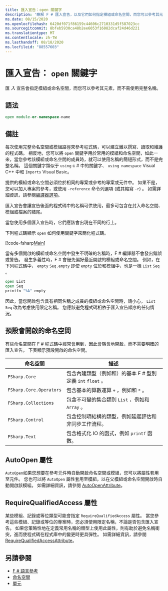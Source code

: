 ```yaml
---
title: 匯入宣告：open 關鍵字
description: '瞭解 F # 匯入宣告，以及它們如何指定模組或命名空間，而您可以參考其元素，而不需使用完整名稱。'
ms.date: 08/15/2020
ms.openlocfilehash: 6420df071f86159c44606c2710331d5f587023cc
ms.sourcegitcommit: 8bfeb5930ca48b2ee6053f16082dcaf24d46d221
ms.translationtype: MT
ms.contentlocale: zh-TW
ms.lasthandoff: 08/18/2020
ms.locfileid: "88557603"
---
```

# <a name="import-declarations-the-open-keyword"></a>匯入宣告： `open` 關鍵字

匯 *入* 宣告會指定模組或命名空間，而您可以參考其元素，而不需使用完整名稱。

## <a name="syntax"></a>語法

```fsharp
open module-or-namespace-name
```

## <a name="remarks"></a>備註

每次使用完整命名空間或模組路徑來參考程式碼，可以建立難以撰寫、讀取和維護的程式碼。 相反地，您可以將 `open` 關鍵字用於常用的模組和命名空間，如此一來，當您參考該模組或命名空間的成員時，就可以使用名稱的簡短形式，而不是完整名稱。 這個關鍵字類似于 `using` c # 中的關鍵字、 `using namespace` Visual C++ 中和 `Imports` Visual Basic。

提供的模組或命名空間必須位於相同的專案或參考的專案或元件中。 如果不是，您可以加入專案的參考，或使用 `-reference` 命令列選項 (或其縮寫 `-r`) 。 如需詳細資訊，請參閱[編譯器選項](compiler-options.md)。

匯入宣告會讓宣告後面的程式碼中的名稱可供使用，最多可包含在封入命名空間、模組或檔案的結尾。

當您使用多個匯入宣告時，它們應該會出現在不同的行上。

下列程式碼顯示 `open` 如何使用關鍵字來簡化程式碼。

[!code-fsharp[Main](~/samples/snippets/fsharp/lang-ref-2/snippet6801.fs)]

當有多個開啟的模組或命名空間中發生不明確的名稱時，F # 編譯器不會發出錯誤或警告。 發生多義性時，F # 會優先偏好最近開啟的模組或命名空間。 例如，在下列程式碼中， `empty` `Seq.empty` 即使 `empty` 位於和模組中，也是一樣 `List` `Seq` 。

```fsharp
open List
open Seq
printfn "%A" empty
```

因此，當您開啟包含具有相同名稱之成員的模組或命名空間時，請小心， `List` `Seq` 改為考慮使用限定名稱。 您應該避免程式碼相依于匯入宣告順序的任何情況。

## <a name="namespaces-that-are-open-by-default"></a>預設會開啟的命名空間

有些命名空間在 F # 程式碼中經常會用到，因此會隱含地開啟，而不需要明確的匯入宣告。 下表顯示預設開啟的命名空間。

|命名空間|描述|
|---------|-----------|
|`FSharp.Core`|包含內建類型（例如和）的基本 F # 型別定義 `int` `float` 。|
|`FSharp.Core.Operators`|包含基本的算數運算 `+` ，例如和 `*` 。|
|`FSharp.Collections`|包含不可變的集合類別 `List` ，例如和 `Array` 。|
|`FSharp.Control`|包含控制項結構的類型，例如延遲評估和非同步工作流程。|
|`FSharp.Text`|包含格式化 IO 的函式，例如 `printf` 函數。|

## <a name="autoopen-attribute"></a>AutoOpen 屬性

`AutoOpen`如果您想要在參考元件時自動開啟命名空間或模組，您可以將屬性套用至元件。 您也可以將 `AutoOpen` 屬性套用至模組，以在父模組或命名空間開啟時自動開啟該模組。 如需詳細資訊，請參閱 [AutoOpenAttribute](https://fsharp.github.io/fsharp-core-docs/reference/fsharp-core-autoopenattribute.html)。

## <a name="requirequalifiedaccess-attribute"></a>RequireQualifiedAccess 屬性

某些模組、記錄或等位類型可能會指定 `RequireQualifiedAccess` 屬性。 當您參考這些模組、記錄或等位的專案時，您必須使用限定名稱，不論是否包含匯入宣告。 如果您策略性地在定義常用名稱的類型上使用此屬性，則有助於避免名稱衝突，進而使程式碼在程式庫中的變更時更具彈性。 如需詳細資訊，請參閱 [RequireQualifiedAccessAttribute](https://fsharp.github.io/fsharp-core-docs/reference/fsharp-core-requirequalifiedaccessattribute.html)。

## <a name="see-also"></a>另請參閱

- [F # 語言參考](index.md)
- [命名空間](namespaces.md)
- [單元](modules.md)
